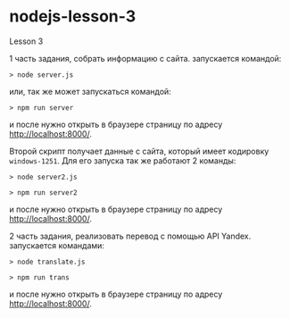# nodejs-lesson-3
Lesson 3

1 часть задания, собрать информацию с сайта.
запускается командой:

    > node server.js

или, так же может запускаться командой:

    > npm run server

и после нужно открыть в браузере страницу по адресу <http://localhost:8000/>.

Второй скрипт получает данные с сайта, который имеет кодировку `windows-1251`. Для его запуска так же работают 2 команды:

    > node server2.js

    > npm run server2

и после нужно открыть в браузере страницу по адресу <http://localhost:8000/>.

2 часть задания, реализовать перевод с помощью API Yandex.
запускается командами:

    > node translate.js

    > npm run trans

и после нужно открыть в браузере страницу по адресу <http://localhost:8000/>.